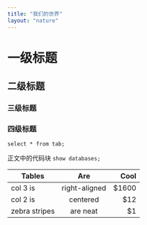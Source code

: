 ```yaml
---
title: "我们的世界"
layout: "nature"
---
```


# 一级标题
## 二级标题
### 三级标题
### 四级标题

```
select * from tab;
```

正文中的代码块 `show databases;`

| Tables        | Are           | Cool  |
| ------------- |:-------------:| -----:|
| col 3 is | right-aligned | $1600 |
| col 2 is | centered      |   $12 |
| zebra stripes | are neat      |    $1 |


